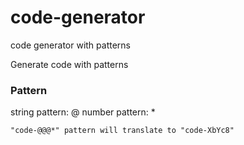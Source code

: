 # code-generator
code generator with patterns

Generate code with patterns

### Pattern
string pattern: @
number pattern: *

```
"code-@@@*" pattern will translate to "code-XbYc8"
```
